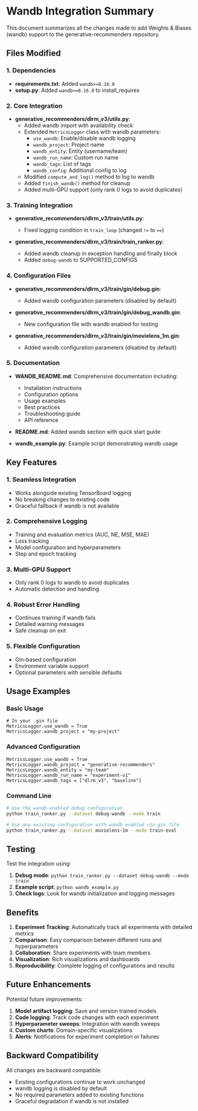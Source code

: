 # Wandb Integration Summary

This document summarizes all the changes made to add Weights & Biases (wandb) support to the generative-recommenders repository.

## Files Modified

### 1. Dependencies
- **requirements.txt**: Added `wandb>=0.16.0`
- **setup.py**: Added `wandb>=0.16.0` to install_requires

### 2. Core Integration
- **generative_recommenders/dlrm_v3/utils.py**:
  - Added wandb import with availability check
  - Extended `MetricsLogger` class with wandb parameters:
    - `use_wandb`: Enable/disable wandb logging
    - `wandb_project`: Project name
    - `wandb_entity`: Entity (username/team)
    - `wandb_run_name`: Custom run name
    - `wandb_tags`: List of tags
    - `wandb_config`: Additional config to log
  - Modified `compute_and_log()` method to log to wandb
  - Added `finish_wandb()` method for cleanup
  - Added multi-GPU support (only rank 0 logs to avoid duplicates)

### 3. Training Integration
- **generative_recommenders/dlrm_v3/train/utils.py**:
  - Fixed logging condition in `train_loop` (changed `!=` to `==`)

- **generative_recommenders/dlrm_v3/train/train_ranker.py**:
  - Added wandb cleanup in exception handling and finally block
  - Added `debug-wandb` to SUPPORTED_CONFIGS

### 4. Configuration Files
- **generative_recommenders/dlrm_v3/train/gin/debug.gin**: 
  - Added wandb configuration parameters (disabled by default)

- **generative_recommenders/dlrm_v3/train/gin/debug_wandb.gin**: 
  - New configuration file with wandb enabled for testing

- **generative_recommenders/dlrm_v3/train/gin/movielens_1m.gin**: 
  - Added wandb configuration parameters (disabled by default)

### 5. Documentation
- **WANDB_README.md**: Comprehensive documentation including:
  - Installation instructions
  - Configuration options
  - Usage examples
  - Best practices
  - Troubleshooting guide
  - API reference

- **README.md**: Added wandb section with quick start guide

- **wandb_example.py**: Example script demonstrating wandb usage

## Key Features

### 1. **Seamless Integration**
- Works alongside existing TensorBoard logging
- No breaking changes to existing code
- Graceful fallback if wandb is not available

### 2. **Comprehensive Logging**
- Training and evaluation metrics (AUC, NE, MSE, MAE)
- Loss tracking
- Model configuration and hyperparameters
- Step and epoch tracking

### 3. **Multi-GPU Support**
- Only rank 0 logs to wandb to avoid duplicates
- Automatic detection and handling

### 4. **Robust Error Handling**
- Continues training if wandb fails
- Detailed warning messages
- Safe cleanup on exit

### 5. **Flexible Configuration**
- Gin-based configuration
- Environment variable support
- Optional parameters with sensible defaults

## Usage Examples

### Basic Usage
```gin
# In your .gin file
MetricsLogger.use_wandb = True
MetricsLogger.wandb_project = "my-project"
```

### Advanced Configuration
```gin
MetricsLogger.use_wandb = True
MetricsLogger.wandb_project = "generative-recommenders"
MetricsLogger.wandb_entity = "my-team"
MetricsLogger.wandb_run_name = "experiment-v1"
MetricsLogger.wandb_tags = ["dlrm_v3", "baseline"]
```

### Command Line
```bash
# Use the wandb-enabled debug configuration
python train_ranker.py --dataset debug-wandb --mode train

# Use any existing configuration with wandb enabled via gin file
python train_ranker.py --dataset movielens-1m --mode train-eval
```

## Testing

Test the integration using:

1. **Debug mode**: `python train_ranker.py --dataset debug-wandb --mode train`
2. **Example script**: `python wandb_example.py`
3. **Check logs**: Look for wandb initialization and logging messages

## Benefits

1. **Experiment Tracking**: Automatically track all experiments with detailed metrics
2. **Comparison**: Easy comparison between different runs and hyperparameters  
3. **Collaboration**: Share experiments with team members
4. **Visualization**: Rich visualizations and dashboards
5. **Reproducibility**: Complete logging of configurations and results

## Future Enhancements

Potential future improvements:
1. **Model artifact logging**: Save and version trained models
2. **Code logging**: Track code changes with each experiment
3. **Hyperparameter sweeps**: Integration with wandb sweeps
4. **Custom charts**: Domain-specific visualizations
5. **Alerts**: Notifications for experiment completion or failures

## Backward Compatibility

All changes are backward compatible:
- Existing configurations continue to work unchanged
- wandb logging is disabled by default
- No required parameters added to existing functions
- Graceful degradation if wandb is not installed
